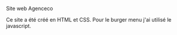 Site web Agenceco

Ce site a été créé en HTML et CSS.
Pour le burger menu j'ai utilisé le javascript.
